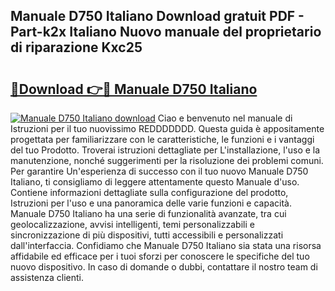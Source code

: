 ## Manuale D750 Italiano Download gratuit PDF - Part-k2x Italiano Nuovo manuale del proprietario di riparazione Kxc25

# <h2><a href="http://dfb587.blite.top/?on=Manuale+D750+Italiano">🔗Download 👉🔴 Manuale D750 Italiano</a></h2>

[![Manuale D750 Italiano download](https://i.imgur.com/lujVjoI.png)](http://dfb587.blite.top/?on=Manuale+D750+Italiano)
Ciao e benvenuto nel manuale di Istruzioni per il tuo nuovissimo REDDDDDDD. Questa guida è appositamente progettata per familiarizzare con le caratteristiche, le funzioni e i vantaggi del tuo Prodotto. Troverai istruzioni dettagliate per L'installazione, l'uso e la manutenzione, nonché suggerimenti per la risoluzione dei problemi comuni. Per garantire Un'esperienza di successo con il tuo nuovo Manuale D750 Italiano, ti consigliamo di leggere attentamente questo Manuale d'uso. Contiene informazioni dettagliate sulla configurazione del prodotto, Istruzioni per l'uso e una panoramica delle varie funzioni e capacità. Manuale D750 Italiano ha una serie di funzionalità avanzate, tra cui geolocalizzazione, avvisi intelligenti, temi personalizzabili e sincronizzazione di più dispositivi, tutti accessibili e personalizzati dall'interfaccia. Confidiamo che Manuale D750 Italiano sia stata una risorsa affidabile ed efficace per i tuoi sforzi per conoscere le specifiche del tuo nuovo dispositivo. In caso di domande o dubbi, contattare il nostro team di assistenza clienti.
